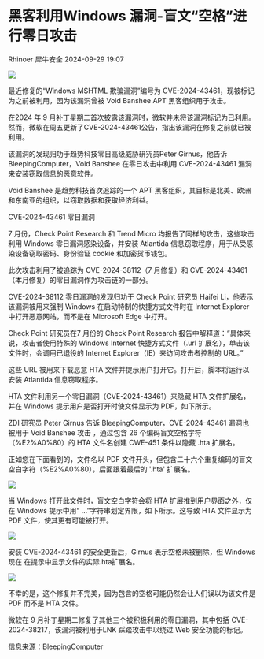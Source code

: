 #  黑客利用Windows 漏洞-盲文“空格”进行零日攻击   
Rhinoer  犀牛安全   2024-09-29 19:07  
  
![](https://mmbiz.qpic.cn/mmbiz_png/qvpgicaewUBkera2MSpeQjpAPpicPpnIfOAH65SVUROnibNpgZNCcMKeepic2Yiaiazv61SiaqjRA8x50fuNTKQ9MeNDw/640?wx_fmt=png&from=appmsg "")  
  
最近修复的“Windows MSHTML 欺骗漏洞”编号为 CVE-2024-43461，现被标记为之前被利用，因为该漏洞曾被 Void Banshee APT 黑客组织用于攻击。  
  
在2024 年 9 月补丁星期二首次披露该漏洞时，微软并未将该漏洞标记为已利用。然而，微软在周五更新了CVE-2024-43461公告，指出该漏洞在修复之前就已被利用。  
  
该漏洞的发现归功于趋势科技零日高级威胁研究员Peter Girnus，他告诉 BleepingComputer，Void Banshee 在零日攻击中利用 CVE-2024-43461 漏洞来安装窃取信息的恶意软件。  
  
Void Banshee 是趋势科技首次追踪的一个 APT 黑客组织，其目标是北美、欧洲和东南亚的组织，以窃取数据和获取经济利益。  
  
CVE-2024-43461 零日漏洞  
  
7 月份，Check Point Research 和 Trend Micro 均报告了同样的攻击，这些攻击利用 Windows 零日漏洞感染设备，并安装 Atlantida 信息窃取程序，用于从受感染设备窃取密码、身份验证 cookie 和加密货币钱包。  
  
此次攻击利用了被追踪为 CVE-2024-38112（7 月修复）和 CVE-2024-43461（本月修复）的零日漏洞作为攻击链的一部分。  
  
CVE-2024-38112 零日漏洞的发现归功于 Check Point 研究员 Haifei Li，他表示该漏洞被用来强制 Windows 在启动特制的快捷方式文件时在 Internet Explorer 中打开恶意网站，而不是在 Microsoft Edge 中打开。  
  
Check Point 研究员在7 月份的 Check Point Research 报告中解释道：“具体来说，攻击者使用特殊的 Windows Internet 快捷方式文件（.url 扩展名），单击该文件时，会调用已退役的 Internet Explorer（IE）来访问攻击者控制的 URL。”  
  
这些 URL 被用来下载恶意 HTA 文件并提示用户打开它。打开后，脚本将运行以安装 Atlantida 信息窃取程序。  
  
HTA 文件利用另一个零日漏洞（CVE-2024-43461）来隐藏 HTA 文件扩展名，并在 Windows 提示用户是否打开时使文件显示为 PDF，如下所示。  
  
ZDI 研究员 Peter Girnus 告诉 BleepingComputer，CVE-2024-43461 漏洞也被用于 Void Banshee 攻击 ，通过包含 26 个编码盲文空格字符（%E2%A0%80）的 HTA 文件名创建 CWE-451 条件以隐藏 .hta 扩展名。  
  
正如您在下面看到的，文件名以 PDF 文件开头，但包含二十六个重复编码的盲文空白字符（%E2%A0%80），后面跟着最后的 '.hta' 扩展名。  
  
![](https://mmbiz.qpic.cn/mmbiz_png/qvpgicaewUBkera2MSpeQjpAPpicPpnIfOtQQPJ20nNbYR9OMQ0zic7sR3crhQzYcvQVPnk3NNEenh5ELbHbUMbxg/640?wx_fmt=png&from=appmsg "")  
  
当 Windows 打开此文件时，盲文空白字符会将 HTA 扩展推到用户界面之外，仅在 Windows 提示中用“ ...”字符串划定界限，如下所示。这导致 HTA 文件显示为 PDF 文件，使其更有可能被打开。  
  
![](https://mmbiz.qpic.cn/mmbiz_png/qvpgicaewUBkera2MSpeQjpAPpicPpnIfOHaKNb7hL5XviaLVk1Mo1Nuqexmtnnl9KHG8vBm0ETQvsJxf5ic2FLBXA/640?wx_fmt=png&from=appmsg "")  
  
安装 CVE-2024-43461 的安全更新后，Girnus 表示空格未被删除，但 Windows 现在 在提示中显示文件的实际.hta扩展名。  
  
![](https://mmbiz.qpic.cn/mmbiz_png/qvpgicaewUBkera2MSpeQjpAPpicPpnIfOGb1SvQ9yqxb9TjfD1TFY5FhZib4UsKPVV2coF6f7kL7KU1EIGC9hBQA/640?wx_fmt=png&from=appmsg "")  
  
不幸的是，这个修复并不完美，因为包含的空格可能仍然会让人们误以为该文件是 PDF 而不是 HTA 文件。  
  
微软在 9 月补丁星期二修复了其他三个被积极利用的零日漏洞，其中包括 CVE-2024-38217，该漏洞被利用于LNK 踩踏攻击中以绕过 Web 安全功能的标记。  
  
  
信息来源：BleepingComputer  
  
